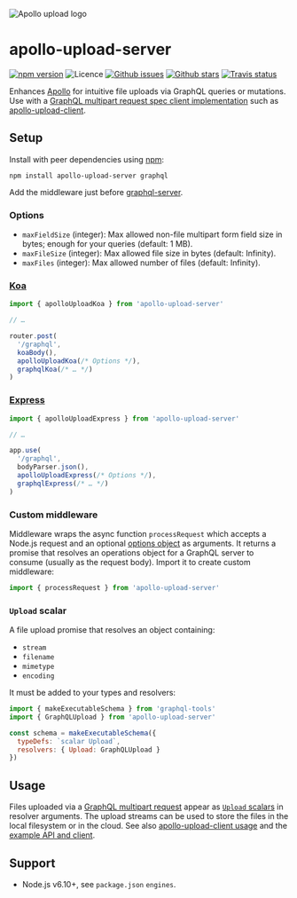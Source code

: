 ![Apollo upload logo](https://cdn.rawgit.com/jaydenseric/apollo-upload-server/6831fef/apollo-upload-logo.svg)

# apollo-upload-server

[![npm version](https://img.shields.io/npm/v/apollo-upload-server.svg)](https://npm.im/apollo-upload-server) ![Licence](https://img.shields.io/npm/l/apollo-upload-server.svg) [![Github issues](https://img.shields.io/github/issues/jaydenseric/apollo-upload-server.svg)](https://github.com/jaydenseric/apollo-upload-server/issues) [![Github stars](https://img.shields.io/github/stars/jaydenseric/apollo-upload-server.svg)](https://github.com/jaydenseric/apollo-upload-server/stargazers) [![Travis status](https://img.shields.io/travis/jaydenseric/apollo-upload-server.svg)](https://travis-ci.org/jaydenseric/apollo-upload-server)

Enhances [Apollo](https://apollographql.com) for intuitive file uploads via GraphQL queries or mutations. Use with a [GraphQL multipart request spec client implementation](https://github.com/jaydenseric/graphql-multipart-request-spec#client) such as [apollo-upload-client](https://github.com/jaydenseric/apollo-upload-client).

## Setup

Install with peer dependencies using [npm](https://www.npmjs.com):

```shell
npm install apollo-upload-server graphql
```

Add the middleware just before [graphql-server](https://github.com/apollographql/graphql-server).

### Options

* `maxFieldSize` (integer): Max allowed non-file multipart form field size in bytes; enough for your queries (default: 1 MB).
* `maxFileSize` (integer): Max allowed file size in bytes (default: Infinity).
* `maxFiles` (integer): Max allowed number of files (default: Infinity).

### [Koa](http://koajs.com)

```js
import { apolloUploadKoa } from 'apollo-upload-server'

// …

router.post(
  '/graphql',
  koaBody(),
  apolloUploadKoa(/* Options */),
  graphqlKoa(/* … */)
)
```

### [Express](http://expressjs.com)

```js
import { apolloUploadExpress } from 'apollo-upload-server'

// …

app.use(
  '/graphql',
  bodyParser.json(),
  apolloUploadExpress(/* Options */),
  graphqlExpress(/* … */)
)
```

### Custom middleware

Middleware wraps the async function `processRequest` which accepts a Node.js request and an optional [options object](#options) as arguments. It returns a promise that resolves an operations object for a GraphQL server to consume (usually as the request body). Import it to create custom middleware:

```js
import { processRequest } from 'apollo-upload-server'
```

### `Upload` scalar

A file upload promise that resolves an object containing:

* `stream`
* `filename`
* `mimetype`
* `encoding`

It must be added to your types and resolvers:

```js
import { makeExecutableSchema } from 'graphql-tools'
import { GraphQLUpload } from 'apollo-upload-server'

const schema = makeExecutableSchema({
  typeDefs: `scalar Upload`,
  resolvers: { Upload: GraphQLUpload }
})
```

## Usage

Files uploaded via a [GraphQL multipart request](https://github.com/jaydenseric/graphql-multipart-request-spec) appear as [`Upload` scalars](#upload-scalar) in resolver arguments. The upload streams can be used to store the files in the local filesystem or in the cloud. See also [apollo-upload-client usage](https://github.com/jaydenseric/apollo-upload-client#usage) and the [example API and client](https://github.com/jaydenseric/apollo-upload-examples).

## Support

* Node.js v6.10+, see `package.json` `engines`.
